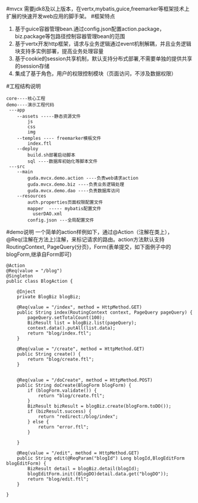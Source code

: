 #mvcx
需要jdk8及以上版本，在vertx,mybatis,guice,freemarker等框架技术上扩展的快速开发web应用的脚手架。
#框架特点
 1. 基于guice容器管理bean.通过config.json配置action.package，biz.package等包路径控制容器管理bean的范围
 2. 基于vertx开发http框架，请求与业务逻辑通过event机制解耦，并且业务逻辑块支持多实例部署，提高业务处理容量
 3. 基于cookie的session共享机制，默认支持分布式部署,不需要单独的提供共享的session存储
 4. 集成了基于角色，用户的权限控制模块（页面访问，不涉及数据权限）

#工程结构说明

```
core----核心工程
demo----演示工程代码
 ---app
    --assets -----静态资源文件
        js
        css
        img
    --temples ---- freemarker模板文件
        index.ftl
    --deploy
        build.sh部署启动脚本
        sql ----数据库初始化等脚本文件
 ---src
    --main
        guda.mvcx.demo.action ----负责web请求action
        guda.mvcx.demo.biz ----负责业务逻辑处理
        guda.mvcx.demo.dao ----负责数据库访问
    --resources
        auth.properties页面权限配置文件
        mapper  ----- mybatis配置文件
          userDAO.xml
        config.json ---全局配置文件
```

#demo说明
  一个简单的action样例如下，通过@Action（注解在类上），@Req(注解在方法上)注解，来标记请求的路由。action方法默认支持RoutingContext,
PageQuery(分页)，Form(表单提交，如下面例子中的blogForm,继承自Form即可)

```
@Action
@Req(value = "/blog")
@Singleton
public class BlogAction {

    @Inject
    private BlogBiz blogBiz;

    @Req(value = "/index", method = HttpMethod.GET)
    public String index(RoutingContext context, PageQuery pageQuery) {
        pageQuery.setTotalCount(100);
        BizResult list = blogBiz.list(pageQuery);
        context.data().putAll(list.data);
        return "blog/index.ftl";
    }

    @Req(value = "/create", method = HttpMethod.GET)
    public String create() {
        return "blog/create.ftl";
    } 


    @Req(value = "/doCreate", method = HttpMethod.POST)
    public String doCreate(BlogForm blogForm) {
        if (blogForm.validate()) {
            return "blog/create.ftl";
        }
        BizResult bizResult = blogBiz.create(blogForm.toDO());
        if (bizResult.success) {
            return "redirect:/blog/index";
        } else {
            return "error.ftl";
        }

    }

    @Req(value = "/edit", method = HttpMethod.GET)
    public String edit(@ReqParam("blogId") Long blogId,BlogEditForm blogEditForm) {
        BizResult detail = blogBiz.detail(blogId);
        blogEditForm.init((BlogDO)detail.data.get("blogDO"));
        return "blog/edit.ftl";
    }

}

```
   
          